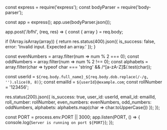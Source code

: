 const express = require('express');
const bodyParser = require('body-parser');

const app = express();
app.use(bodyParser.json());

app.post('/bfhl', (req, res) => {
  const { array } = req.body;

  if (!Array.isArray(array)) {
    return res.status(400).json({
      is_success: false,
      error: 'Invalid input. Expected an array.'
    });
  }

  const evenNumbers = array.filter(num => num % 2 === 0);
  const oddNumbers = array.filter(num => num % 2 !== 0);
  const alphabets = array.filter(char => typeof char === 'string' && /^[a-zA-Z]$/.test(char));

  const userId = `${req.body.full_name}_${req.body.dob.replace(/-/g, '').slice(0, 8)}`;
  const emailId = `${userId}@example.com`;
  const rollNumber = '123456';

  res.status(200).json({
    is_success: true,
    user_id: userId,
    email_id: emailId,
    roll_number: rollNumber,
    even_numbers: evenNumbers,
    odd_numbers: oddNumbers,
    alphabets: alphabets.map(char => char.toUpperCase())
  });
});

const PORT = process.env.PORT || 3000;
app.listen(PORT, () => {
  console.log(`Server is running on port ${PORT}`);
});
